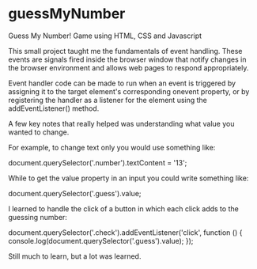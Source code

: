# guessMyNumber
Guess My Number! Game using HTML, CSS and Javascript

This small project taught me the fundamentals of event handling.  These events are signals fired inside the browser window that notify changes in the browser environment and allows web pages to respond appropriately.

Event handler code can be made to run when an event is triggered by assigning it to the target element's corresponding onevent property, or by registering the handler as a listener for the element using the addEventListener() method. 

A few key notes that really helped was understanding what value you wanted to change. 

For example, to change text only you would use something like: 

document.querySelector('.number').textContent = '13';

While to get the value property in an input you could write something like: 

document.querySelector('.guess').value;

I learned to handle the click of a button in which each click adds to the guessing number:

document.querySelector('.check').addEventListener('click', function () {
  console.log(document.querySelector('.guess').value);
});

Still much to learn, but a lot was learned.
